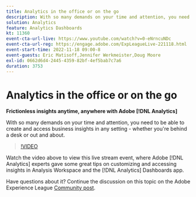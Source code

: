 ```yaml
---
title: Analytics in the office or on the go
description: With so many demands on your time and attention, you need to be able to create and access business insights in any setting - whether you're behind a desk or out and about.
solution: Analytics
feature: Analytics Dashboards
kt: 11360
event-cta-url-live: https://www.youtube.com/watch?v=0-eNrncuNDc
event-cta-url-reg: https://engage.adobe.com/ExpLeagueLive-221118.html
event-start-time: 2022-11-18 09:00-8
event-guests: Eric Matisoff,Jennifer Werkmeister,Doug Moore
exl-id: 0662d6d4-2445-4359-82bf-4ef5bab7c7a6
duration: 3753
---
```

# Analytics in the office or on the go

**Frictionless insights anytime, anywhere with Adobe [!DNL Analytics]**

With so many demands on your time and attention, you need to be able to create and access business insights in any setting - whether you're behind a desk or out and about.

>[!VIDEO](https://video.tv.adobe.com/v/3410834/?quality=12&learn=on)

Watch the video above to view this live stream event, where Adobe [!DNL Analytics] experts gave some great tips on customizing and accessing insights in Analysis Workspace and the [!DNL Analytics] Dashboards app.

Have questions about it? Continue the discussion on this topic on the Adobe Experience League [Community post](https://experienceleaguecommunities.adobe.com/t5/adobe-analytics-discussions/experience-league-live-post-session-discussion-analytics-in-the/m-p/558787#M3037).
